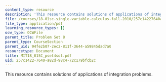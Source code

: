 ```yaml
---
content_type: resource
description: 'This resource contains solutions of applications of integration problems. '
file: /courses/18-01sc-single-variable-calculus-fall-2010/257c14227640a82d98c472c179bfcb2c_MIT18_01SC_pset4sol.pdf
file_type: application/pdf
learning_resource_types: []
ocw_type: OCWFile
parent_title: Problem Set 8
parent_type: CourseSection
parent_uid: 94fe2b07-2ec2-811f-3644-a59845dad7a0
resourcetype: Document
title: MIT18_01SC_pset4sol.pdf
uid: 257c1422-7640-a82d-98c4-72c179bfcb2c
---
```

This resource contains solutions of applications of integration problems. 